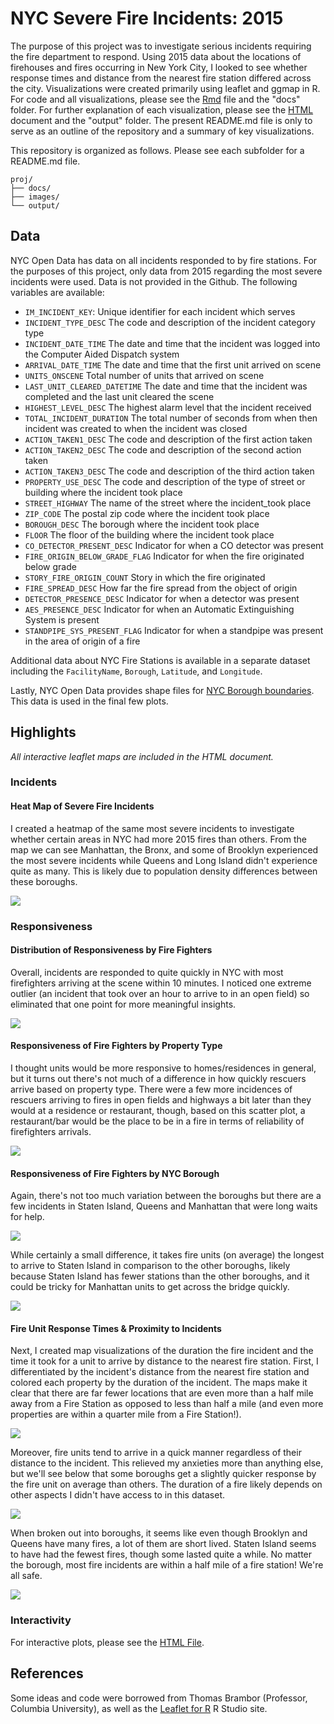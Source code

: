 # NYC Severe Fire Incidents: 2015
The purpose of this project was to investigate serious incidents requiring the fire department to respond. Using 2015 data about the locations of firehouses and fires occurring in New York City, I looked to see whether response times and distance from the nearest fire station differed across the city. Visualizations were created primarily using leaflet and ggmap in R. For code and all visualizations, please see the [Rmd](.hw2/docs/Beiers_NYCFires.Rmd) file and the "docs" folder. For further explanation of each visualization, please see the [HTML](.hw2/output/Beiers_NYCFires.html) document and the "output" folder. The present README.md file is only to serve as an outline of the repository and a summary of key visualizations.

This repository is organized as follows. Please see each subfolder for a README.md file.

```
proj/
├── docs/
├── images/
└── output/
```

## Data
NYC Open Data has data on all incidents responded to by fire stations. For the purposes of this project, only data from 2015 regarding the most severe incidents were used. Data is not provided in the Github. The following variables are available:

  - `IM_INCIDENT_KEY`:	Unique identifier for each incident which serves
  - `INCIDENT_TYPE_DESC`	The code and description of the incident category type
  - `INCIDENT_DATE_TIME`	The date and time that the incident was logged into the Computer Aided Dispatch system
  - `ARRIVAL_DATE_TIME`	The date and time that the first unit arrived on scene
  - `UNITS_ONSCENE`	Total number of units that arrived on scene
  - `LAST_UNIT_CLEARED_DATETIME`	The date and time that the incident was completed and the last unit cleared the scene
  - `HIGHEST_LEVEL_DESC`	The highest alarm level that the incident received
  - `TOTAL_INCIDENT_DURATION`	The total number of seconds from when then incident was created to when the incident was closed
  - `ACTION_TAKEN1_DESC`	The code and description of the first action taken
  - `ACTION_TAKEN2_DESC`	The code and description of the second action taken
  - `ACTION_TAKEN3_DESC`	The code and description of the third action taken
  - `PROPERTY_USE_DESC`	The code and description of the type of street or building where the incident took place
  - `STREET_HIGHWAY` The name of the street where the incident_took place
  - `ZIP_CODE`	The postal zip code where the incident took place
  - `BOROUGH_DESC`	The borough where the incident took place
  - `FLOOR`	The floor of the building where the incident took place
  - `CO_DETECTOR_PRESENT_DESC`	Indicator for when a CO detector was present
  - `FIRE_ORIGIN_BELOW_GRADE_FLAG`	Indicator for when the fire originated below grade
  - `STORY_FIRE_ORIGIN_COUNT`	Story in which the fire originated
  - `FIRE_SPREAD_DESC`	How far the fire spread from the object of origin
  - `DETECTOR_PRESENCE_DESC`	Indicator for when a  detector was present
  - `AES_PRESENCE_DESC`	Indicator for when an Automatic Extinguishing System is present
  - `STANDPIPE_SYS_PRESENT_FLAG`	Indicator for when a standpipe was present in the area of origin of a fire


Additional data about NYC Fire Stations is available in a separate dataset including the `FacilityName`, `Borough`, `Latitude`, and `Longitude`.

 Lastly, NYC Open Data provides shape files for [NYC Borough boundaries](https://data.cityofnewyork.us/City-Government/Borough-Boundaries/tqmj-j8zm/data). This data is used in the final few plots.

## Highlights

*All interactive leaflet maps are included in the HTML document.*
### Incidents
#### Heat Map of Severe Fire Incidents
I created a heatmap of the same most severe incidents to investigate whether certain areas in NYC had more 2015 fires than others. From the map we can see Manhattan, the Bronx, and some of Brooklyn experienced the most severe incidents while Queens and Long Island didn't experience quite as many. This is likely due to population density differences between these boroughs.

![](../hw2/images/unnamed-chunk-4-1.png)

### Responsiveness
#### Distribution of Responsiveness by Fire Fighters
Overall, incidents are responded to quite quickly in NYC with most firefighters arriving at the scene within 10 minutes. I noticed one extreme outlier (an incident that took over an hour to arrive to in an open field) so eliminated that one point for more meaningful insights.

![](../hw2/images/unnamed-chunk-9-1.png)

#### Responsiveness of Fire Fighters by Property Type
I thought units would be more responsive to homes/residences in general, but it turns out there's not much of a difference in how quickly rescuers arrive based on property type. There were a few more incidences of rescuers arriving to fires in open fields and highways a bit later than they would at a residence or restaurant, though, based on this scatter plot, a restaurant/bar would be the place to be in a fire in terms of reliability of firefighters arrivals.

![](../hw2/images/unnamed-chunk-10-1.png)

#### Responsiveness of Fire Fighters by NYC Borough
Again, there's not too much variation between the boroughs but there are a few incidents in Staten Island, Queens and Manhattan that were long waits for help.

![](../hw2/images/unnamed-chunk-11-1.png)

While certainly a small difference, it takes fire units (on average) the longest to arrive to Staten Island in comparison to the other boroughs, likely because Staten Island has fewer stations than the other boroughs, and it could be tricky for Manhattan units to get across the bridge quickly.

![](../hw2/images/unnamed-chunk-16-1.png)


#### Fire Unit Response Times & Proximity to Incidents
Next, I created map visualizations of the duration the fire incident and the time it took for a unit to arrive by distance to the nearest fire station. First, I differentiated by the incident's distance from the nearest fire station and colored each property by the duration of the incident. The maps make it clear that there are far fewer locations that are even more than a half mile away from a Fire Station as opposed to less than half a mile (and even more properties are within a quarter mile from a Fire Station!).

![](../hw2/images/unnamed-chunk-13-1.png)

Moreover, fire units tend to arrive in a quick manner regardless of their distance to the incident. This relieved my anxieties more than anything else, but we'll see below that some boroughs get a slightly quicker response by the fire unit on average than others. The duration of a fire likely depends on other aspects I didn't have access to in this dataset.

![](../hw2/images/unnamed-chunk-14-1.png)


When broken out into boroughs, it seems like even though Brooklyn and Queens have many fires, a lot of them are short lived. Staten Island seems to have had the fewest fires, though some lasted quite a while. No matter the borough, most fire incidents are within a half mile of a fire station! We're all safe.

![](../hw2/images/unnamed-chunk-15-1.png)



### Interactivity
For interactive plots, please see the [HTML File](.hw2/output/Beiers_NYCFires.html).


## References
Some ideas and code were borrowed from Thomas Brambor (Professor, Columbia University), as well as the [Leaflet for R](https://rstudio.github.io/leaflet/markers.html) R Studio site.
